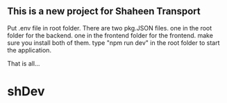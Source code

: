 ## This is a new project for Shaheen Transport

Put .env file in root folder.
There are two pkg.JSON files.
one in the root folder for the backend.
one in the frontend folder for the frontend.
make sure you install both of them.
type "npm run dev" in the root folder to start the application.

That is all...

# shDev
